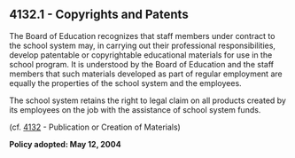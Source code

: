 ## 4132.1 - Copyrights and Patents

The Board of Education recognizes that staff members under contract to the school system may, in carrying out their professional responsibilities, develop patentable or copyrightable educational materials for use in the school program. It is understood by the Board of Education and the staff members that such materials developed as part of regular employment are equally the properties of the school system and the employees.

The school system retains the right to legal claim on all products created by its employees on the job with the assistance of school system funds.

\(cf. [4132](/policies/4000/4132.md) - Publication or Creation of Materials\)

**Policy adopted:  May 12, 2004**

